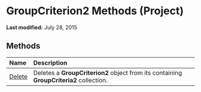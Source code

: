 
# GroupCriterion2 Methods (Project)

 **Last modified:** July 28, 2015


## Methods



|**Name**|**Description**|
|:-----|:-----|
| [Delete](a7ece042-6081-ae12-cfbe-d009f03e06e1.md)|Deletes a  **GroupCriterion2** object from its containing **GroupCriteria2** collection.|
